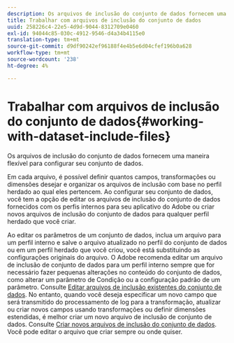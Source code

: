 ```yaml
---
description: Os arquivos de inclusão do conjunto de dados fornecem uma maneira flexível para configurar seu conjunto de dados.
title: Trabalhar com arquivos de inclusão do conjunto de dados
uuid: 258226c4-22e5-4d9d-9044-8312709e0460
exl-id: 94044c85-030c-4912-9546-d4a34b4115e0
translation-type: tm+mt
source-git-commit: d9df90242ef96188f4e4b5e6d04cfef196b0a628
workflow-type: tm+mt
source-wordcount: '238'
ht-degree: 4%

---
```


# Trabalhar com arquivos de inclusão do conjunto de dados{#working-with-dataset-include-files}

Os arquivos de inclusão do conjunto de dados fornecem uma maneira flexível para configurar seu conjunto de dados.

Em cada arquivo, é possível definir quantos campos, transformações ou dimensões desejar e organizar os arquivos de inclusão com base no perfil herdado ao qual eles pertencem. Ao configurar seu conjunto de dados, você tem a opção de editar os arquivos de inclusão do conjunto de dados fornecidos com os perfis internos para seu aplicativo do Adobe ou criar novos arquivos de inclusão do conjunto de dados para qualquer perfil herdado que você criar.

Ao editar os parâmetros de um conjunto de dados, inclua um arquivo para um perfil interno e salve o arquivo atualizado no perfil do conjunto de dados ou em um perfil herdado que você criou, você está substituindo as configurações originais do arquivo. O Adobe recomenda editar um arquivo de inclusão de conjunto de dados para um perfil interno sempre que for necessário fazer pequenas alterações no conteúdo do conjunto de dados, como alterar um parâmetro de Condição ou a configuração padrão de um parâmetro. Consulte [Editar arquivos de inclusão existentes do conjunto de dados](../../../../home/c-dataset-const-proc/c-dataset-inc-files/c-work-dataset-inc-files/t-edit-ex-dataset-inc-files.md#task-456c04e38ebc425fb35677a6bb6aa077). No entanto, quando você deseja especificar um novo campo que será transmitido do processamento de log para a transformação, atualizar ou criar novos campos usando transformações ou definir dimensões estendidas, é melhor criar um novo arquivo de inclusão de conjunto de dados. Consulte [Criar novos arquivos de inclusão do conjunto de dados](../../../../home/c-dataset-const-proc/c-dataset-inc-files/c-work-dataset-inc-files/t-create-new-dataset-inc-files.md#task-b29f30605c374a6ca747ac843337b06e). Você pode editar o arquivo que criar sempre ou onde quiser.
